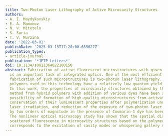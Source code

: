 ```yaml
---
title: Two-Photon Laser Lithography of Active Microcavity Structures
authors:
- A. I. Maydykovskiy
- E. A. Mamonov
- N. V. Mitetelo
- S. Soria
- T. V. Murzina
date: '2022-03-01'
publishDate: '2025-03-15T17:20:00.655627Z'
publication_types:
- article-journal
publication: '*JETP Letters*'
doi: 10.1134/s0021364022100150
abstract: Fabrication of active fluorescent microstructures with given parameters
  is an important task of integrated optics. One of the most efficient methods of
  fabrication of such microstructures is two-photon laser lithography. However, most
  polymers used in this technology have a relatively low quantum yield of fluorescence.
  In this work, the properties of microcavity structures obtained by the indicated
  method from hybrid polymers with addition of various dyes have been studied. The
  possibility of formation of high-quality microstructures from activated polymers,
  conservation of their luminescent properties after polymerization under intense
  laser irradiation, and reduction of the exposure of two-photon laser lithography
  by two orders of magnitude in the presence of Coumarin-1 dye has been demonstrated.
  The nonlinear optical microscopy study has shown that the spatial distribution of
  scattered fluorescence in microcavity structures based on the polymer with the dye
  corresponds to the excitation of cavity modes or whispering gallery modes.
---
```

